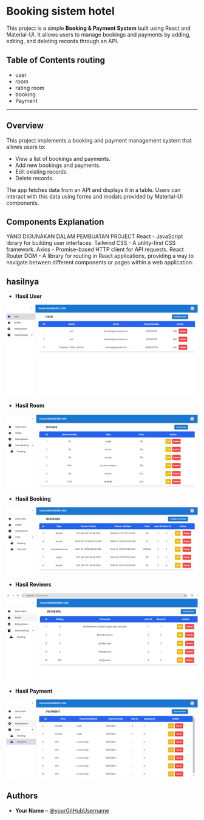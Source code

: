# Booking sistem hotel

This project is a simple **Booking & Payment System** built using React and Material-UI. It allows users to manage bookings and payments by adding, editing, and deleting records through an API.

## Table of Contents routing
- user
- room
- rating room
- booking
- Payment

---

## Overview
This project implements a booking and payment management system that allows users to:
- View a list of bookings and payments.
- Add new bookings and payments.
- Edit existing records.
- Delete records.

The app fetches data from an API and displays it in a table. Users can interact with this data using forms and modals provided by Material-UI components.

## Components Explanation

YANG DIGUNAKAN DALAM PEMBUATAN PROJECT
React - JavaScript library for building user interfaces.
Tailwind CSS - A utility-first CSS framework.
Axios - Promise-based HTTP client for API requests.
React Router DOM - A library for routing in React applications, providing a way to navigate between different components or pages within a web application.


## hasilnya

- **Hasil User**
<img src="./img/user.png" />




- **Hasil Room**
<img src="./img/room.png" />



- **Hasil Booking**
<img src="./img/booking.png" />



- **Hasil Reviews**
<img src="./img/review.png" />



- **Hasil Payment**
<img src="./img/payment.png" />



<br>


## Authors
- **Your Name** – [@yourGitHubUsername](https://github.com/MahagaNajwanKaidan/)
